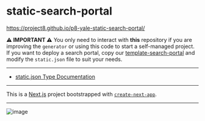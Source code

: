 # static-search-portal

https://project8.github.io/p8-yale-static-search-portal/

**⚠️ IMPORTANT ⚠️** You only need to interact with **this** repository if you are improving the `generator` or using this code to start a self-managed project. If you want to deploy a search portal, copy our [template-search-portal](https://github.com/globus/template-search-portal) and modify the `static.json` file to suit your needs.

---

- [static.json Type Documentation](/docs/type-aliases/Static.md)

---

This is a [Next.js](https://nextjs.org/) project bootstrapped with [`create-next-app`](https://github.com/vercel/next.js/tree/canary/packages/create-next-app).

---

![image](https://github.com/user-attachments/assets/b938df8a-72ae-4ce8-b477-4eeab01d1e46)

